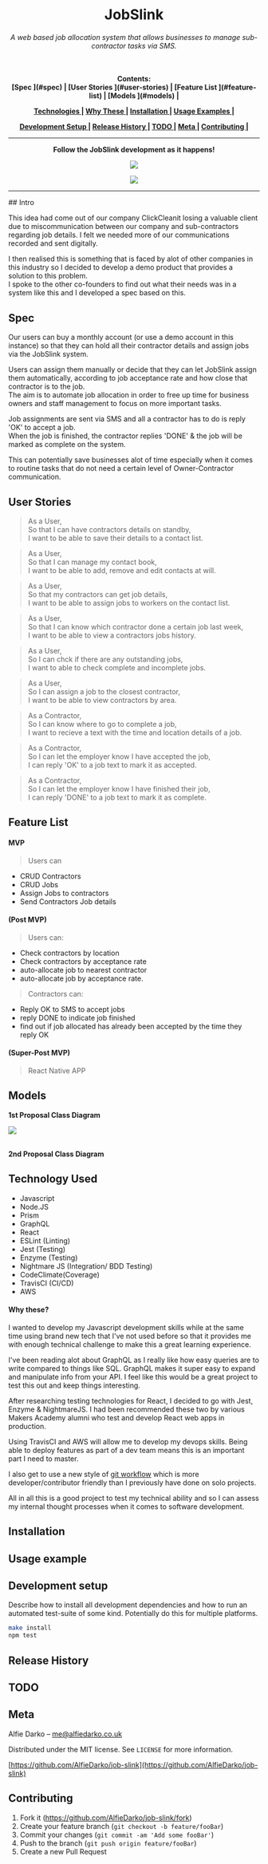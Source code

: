 
<h1 align="center">JobSlink</h1>

<h6 align="center">

 A web based job allocation system that allows businesses to manage sub-contractor tasks via SMS.

</h6>


<div align="center">
<b>
<br>Contents:<br>
[Spec ](#spec) |
[User Stories ](#user-stories) |
[Feature List ](#feature-list) |
[Models ](#models) |

<!-- <div align="center"> -->
[Technologies ](#technologies) |
[Why These ](#why-these) |
[Installation ](#installation) |
[Usage Examples ](#usage) |
<!-- </div> -->

<!-- <div align="center"> -->
[Development Setup ](#development-setup) |
[Release History ](#release-history) |
[TODO ](#todo) |
[Meta ](#meta) |
[Contributing ](#contributing) |
<!-- </div> -->
</b>

</div>


<hr>
<div align="center">

<b>Follow the JobSlink development as it happens!</b><br>

<a href="https://www.medium.com/JobSlink"><img src="https://cdn.mos.cms.futurecdn.net/xJGh6cXvC69an86AdrLD98-320-80.jpg"></a>
<br>

<a href="https://www.trello.com/jobslink-dev-board"><img src="https://static.crozdesk.com/web_app_library/providers/logos/000/002/374/original/atlassian-trello-1502570118-logo.png?1502570118"></a>

</div>
<hr>
## Intro

This idea had come out of our company ClickCleanit losing a valuable client due to miscommunication between our company and sub-contractors regarding job details. I felt we needed more of our communications recorded and sent digitally.<br>

I then realised this is something that is faced by alot of other companies in this industry so I decided to develop a demo product that provides a solution to this problem. <br> I spoke to the other co-founders to find out what their needs was in a system like this and I developed a spec based on this.

## Spec

Our users can buy a monthly account (or use a demo account in this instance) so that they can hold all their contractor details and assign jobs via the JobSlink system.

Users can assign them manually or decide that they can let JobSlink assign them automatically, according to job acceptance rate and how close that contractor is to the job. <br> The aim is to automate job allocation in order to free up time for business owners and staff management to focus on more important tasks.

Job assignments are sent via SMS and all a contractor has to do is reply 'OK' to accept a job. <br> When the job is finished, the contractor replies 'DONE' & the job will be marked as complete on the system.

This can potentially save businesses alot of time especially when it comes to routine tasks that do not need a certain level of Owner-Contractor communication.


## User Stories
> As a User,<br>
> So that I can have contractors details on standby,<br>
> I want to be able to save their details to a contact list.

> As a User,<br>
> So that I can manage my contact book,<br>
> I want to be able to add, remove and edit contacts at will.

> As a User,<br>
> So that my contractors can get job details,<br>
> I want to be able to assign jobs to workers on the contact list.

> As a User,<br>
> So that I can know which contractor done a certain job last week,<br>
> I want to be able to view a contractors jobs history.

> As a User,<br>
> So I can chck if there are any outstanding jobs,<br>
> I want to able to check complete and incomplete jobs.

> As a User,<br>
> So I can assign a job to the closest contractor,<br>
> I want to be able to view contractors by area.

> As a Contractor,<br>
> So I can know where to go to complete a job,<br>
> I want to recieve a text with the time and location details of a job.

> As a Contractor,<br>
> So I can let the employer know I have accepted the job,<br>
> I can reply 'OK' to a job text to mark it as accepted.

> As a Contractor,<br>
> So I can let the employer know I have finished their job,<br>
> I can reply 'DONE' to a job text to mark it as complete.

## Feature List
#### MVP
> Users can
- CRUD Contractors
- CRUD Jobs
- Assign Jobs to contractors
- Send Contractors Job details

#### (Post MVP)
>Users can:
- Check contractors by location
- Check contractors by acceptance rate
- auto-allocate job to nearest contractor
- auto-allocate job by acceptance rate.

>Contractors can:
- Reply OK to SMS to accept jobs
- reply DONE to indicate job finished
- find out if job allocated has already been accepted by the time they reply OK
#### (Super-Post MVP)
> React Native APP
## Models
<b>1st Proposal Class Diagram</b>


<img src="https://raw.githubusercontent.com/AlfieDarko/job-slink/master/Diagrams/classDiagram.jpg"><br><br>

<b>2nd Proposal Class Diagram</b>


## Technology Used
- Javascript
- Node.JS
- Prism
- GraphQL
- React
- ESLint (Linting)
- Jest  (Testing)
- Enzyme (Testing)
- Nightmare JS (Integration/ BDD Testing)
- CodeClimate(Coverage)
- TravisCI (CI/CD)
- AWS

#### Why these?

I wanted to develop my Javascript development skills while at the same time using brand new tech that I've not used before so that it provides me with enough technical challenge to make this a great learning experience.

I've been reading alot about GraphQL as I really like how easy queries are to write compared to things like SQL. GraphQL makes it super easy to expand and manipulate info from your API. I feel like this would be a great project to test this out and keep things interesting.

After researching testing technologies for React, I decided to go with Jest, Enzyme & NightmareJS. I had been recommended these two by various Makers Academy alumni who test and develop React web apps in production.

Using TravisCI and AWS will allow me to develop my devops skills. Being able to deploy features as part of a dev team means this is an important part I need to master.

I also get to use a new style of [git workflow](https://sdlambert.github.io/2015/04/09/git-workflow-for-solo-development/) which is more developer/contributor friendly than I previously have done on solo projects.

All in all this is a good project to test my technical ability and so I can assess my internal thought processes when it comes to software development.

## Installation



## Usage example



## Development setup

Describe how to install all development dependencies and how to run an automated test-suite of some kind. Potentially do this for multiple platforms.

```sh
make install
npm test
```

## Release History

## TODO

## Meta

Alfie Darko – me@alfiedarko.co.uk

Distributed under the MIT license. See ``LICENSE`` for more information.

[https://github.com/AlfieDarko/job-slink](https://github.com/AlfieDarko/job-slink)

## Contributing

1. Fork it (<https://github.com/AlfieDarko/job-slink/fork>)
2. Create your feature branch (`git checkout -b feature/fooBar`)
3. Commit your changes (`git commit -am 'Add some fooBar'`)
4. Push to the branch (`git push origin feature/fooBar`)
5. Create a new Pull Request

<!-- Markdown link & img dfn's -->
